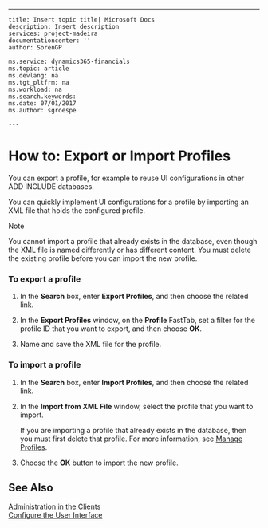 ---
    title: Insert topic title| Microsoft Docs
    description: Insert description
    services: project-madeira
    documentationcenter: ''
    author: SorenGP

    ms.service: dynamics365-financials
    ms.topic: article
    ms.devlang: na
    ms.tgt_pltfrm: na
    ms.workload: na
    ms.search.keywords:
    ms.date: 07/01/2017
    ms.author: sgroespe

    ---
# How to: Export or Import Profiles
You can export a profile, for example to reuse UI configurations in other ADD INCLUDE<!--[!INCLUDE[dyn_nav](../../includes/dyn_nav_md.md)]--> databases.  
  
 You can quickly implement UI configurations for a profile by importing an XML file that holds the configured profile.  
  
> [!NOTE]  
>  You cannot import a profile that already exists in the database, even though the XML file is named differently or has different content. You must delete the existing profile before you can import the new profile.  
  
### To export a profile  
  
1.  In the **Search** box, enter **Export Profiles**, and then choose the related link.  
  
2.  In the **Export Profiles** window, on the **Profile** FastTab, set a filter for the profile ID that you want to export, and then choose **OK**.  
  
3.  Name and save the XML file for the profile.  
  
### To import a profile  
  
1.  In the **Search** box, enter **Import Profiles**, and then choose the related link.  
  
2.  In the **Import from XML File** window, select the profile that you want to import.  
  
     If you are importing a profile that already exists in the database, then you must first delete that profile. For more information, see [Manage Profiles](../manage-profiles.md).  
  
3.  Choose the **OK** button to import the new profile.  
  
## See Also  
 [Administration in the Clients](../administration-in-the-clients.md)   
 [Configure the User Interface](../configure-the-user-interface.md)